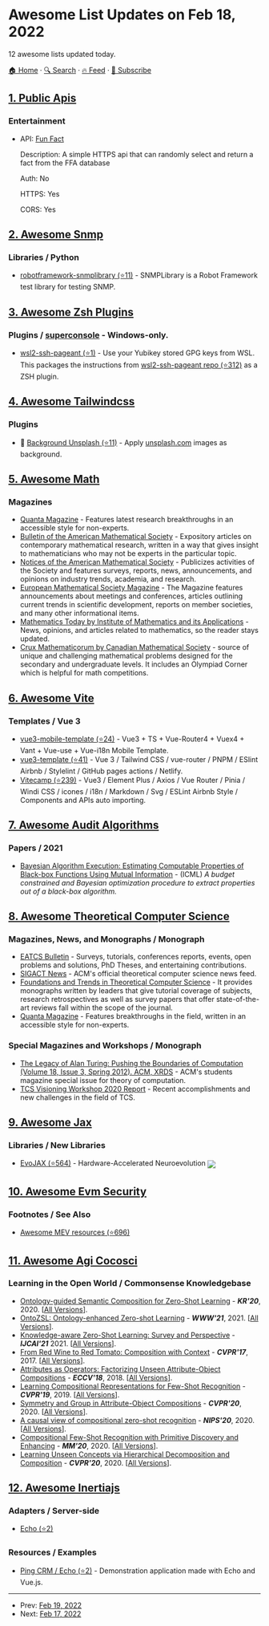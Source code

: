 # Awesome List Updates on Feb 18, 2022

12 awesome lists updated today.

[🏠 Home](/README.md) · [🔍 Search](https://www.trackawesomelist.com/search/) · [🔥 Feed](https://www.trackawesomelist.com/rss.xml) · [📮 Subscribe](https://trackawesomelist.us17.list-manage.com/subscribe?u=d2f0117aa829c83a63ec63c2f&id=36a103854c)



## [1. Public Apis](/content/public-apis/public-apis/README.md)

### Entertainment

- API: [Fun Fact](https://api.aakhilv.me)

  Description: A simple HTTPS api that can randomly select and return a fact from the FFA database

  Auth: No

  HTTPS: Yes

  CORS: Yes



## [2. Awesome Snmp](/content/eozer/awesome-snmp/README.md)

### Libraries / Python

*   [robotframework-snmplibrary (⭐11)](https://github.com/kontron/robotframework-snmplibrary) - SNMPLibrary is a Robot Framework test library for testing SNMP.

## [3. Awesome Zsh Plugins](/content/unixorn/awesome-zsh-plugins/README.md)

### Plugins / [superconsole](https://github.com/alexchmykhalo/superconsole)   \- Windows-only.

*   [wsl2-ssh-pageant (⭐1)](https://github.com/antoinemartin/wsl2-ssh-pageant-oh-my-zsh-plugin) - Use your Yubikey stored GPG keys from WSL. This packages the instructions from [wsl2-ssh-pageant repo (⭐312)](https://github.com/BlackReloaded/wsl2-ssh-pageant) as a ZSH plugin.

## [4. Awesome Tailwindcss](/content/aniftyco/awesome-tailwindcss/README.md)

### Plugins

*   💼 [Background Unsplash (⭐11)](https://github.com/shorwood/tailwindcss-unsplash) - Apply [unsplash.com](https://unsplash.com) images as background.

## [5. Awesome Math](/content/rossant/awesome-math/README.md)

### Magazines

*   [Quanta Magazine](https://www.quantamagazine.org/mathematics/) - Features latest research breakthroughs in an accessible style for non-experts.
*   [Bulletin of the American Mathematical Society](https://www.ams.org/journals/bull/all_issues.html) - Expository articles on contemporary mathematical research, written in a way that gives insight to mathematicians who may not be experts in the particular topic.
*   [Notices of the American Mathematical Society](http://www.ams.org/cgi-bin/notices/amsnotices.pl?article_id=fullissue\&article_type=gallery\&gallery_type=fullissue) - Publicizes activities of the Society and features surveys, reports, news, announcements, and opinions on industry trends, academia, and research.
*   [European Mathematical Society Magazine](https://euromathsoc.org/magazine) - The Magazine features announcements about meetings and conferences, articles outlining current trends in scientific development, reports on member societies, and many other informational items.
*   [Mathematics Today by Institute of Mathematics and its Applications](https://ima.org.uk/publications/mathematics-today/) - News, opinions, and articles related to mathematics, so the reader stays updated.
*   [Crux Mathematicorum by Canadian Mathematical Society](https://cms.math.ca/publications/crux/) - source of unique and challenging mathematical problems designed for the secondary and undergraduate levels. It includes an Olympiad Corner which is helpful for math competitions.

## [6. Awesome Vite](/content/vitejs/awesome-vite/README.md)

### Templates / Vue 3

*   [vue3-mobile-template (⭐24)](https://github.com/parajs/vue3-mobile-template) - Vue3 + TS + Vue-Router4 + Vuex4 + Vant + Vue-use + Vue-i18n Mobile Template.
*   [vue3-template (⭐41)](https://github.com/lecoueyl/vue3-template) - Vue 3 / Tailwind CSS / vue-router / PNPM / ESlint Airbnb / Stylelint / GitHub pages actions / Netlify.
*   [Vitecamp (⭐239)](https://github.com/nekobc1998923/vitecamp) - Vue3 / Element Plus / Axios / Vue Router / Pinia / Windi CSS / icones / i18n / Markdown / Svg / ESLint Airbnb Style / Components and APIs auto importing.

## [7. Awesome Audit Algorithms](/content/erwanlemerrer/awesome-audit-algorithms/README.md)

### Papers / 2021

*   [Bayesian Algorithm Execution: Estimating Computable Properties of Black-box Functions Using Mutual Information](https://proceedings.mlr.press/v139/neiswanger21a.html) - (ICML) *A budget constrained and Bayesian optimization procedure to extract properties out of a black-box algorithm.*

## [8. Awesome Theoretical Computer Science](/content/mostafatouny/awesome-theoretical-computer-science/README.md)

### Magazines, News, and Monographs / Monograph

*   [EATCS Bulletin](https://eatcs.org/index.php/on-line-issues) - Surveys, tutorials, conferences reports, events, open problems and solutions, PhD Theses, and entertaining contributions.
*   [SIGACT News](https://dl.acm.org/loi/sigact) - ACM's official theoretical computer science news feed.
*   [Foundations and Trends in Theoretical Computer Science](https://www.nowpublishers.com/TCS) - It provides monographs written by leaders that give tutorial coverage of subjects, research retrospectives as well as survey papers that offer state-of-the-art reviews fall within the scope of the journal.
*   [Quanta Magazine](https://www.quantamagazine.org/tag/computational-complexity) - Features breakthroughs in the field, written in an accessible style for non-experts.

### Special Magazines and Workshops / Monograph

*   [The Legacy of Alan Turing: Pushing the Boundaries of Computation (Volume 18, Issue 3, Spring 2012). ACM, XRDS](https://dl.acm.org/toc/xrds/2012/18/3) - ACM's students magazine special issue for theory of computation.
*   [TCS Visioning Workshop 2020 Report](https://cra.org/ccc/wp-content/uploads/sites/2/2021/07/TCS-Visioning-Workshop-Report-2020.pdf) - Recent accomplishments and new challenges in the field of TCS.

## [9. Awesome Jax](/content/n2cholas/awesome-jax/README.md)

### Libraries / New Libraries

*   [EvoJAX (⭐564)](https://github.com/google/evojax) - Hardware-Accelerated Neuroevolution <img src="https://img.shields.io/github/stars/google/evojax?style=social" align="center">

## [10. Awesome Evm Security](/content/kareniel/awesome-evm-security/README.md)

### Footnotes / See Also

*   [Awesome MEV resources (⭐696)](https://github.com/0xalpharush/awesome-MEV-resources)

## [11. Awesome Agi Cocosci](/content/YuzheSHI/awesome-agi-cocosci/README.md)

### Learning in the Open World / Commonsense Knowledgebase

*   [Ontology-guided Semantic Composition for Zero-Shot Learning](https://proceedings.kr.org/2020/87/kr2020-0087-chen-et-al.pdf) - ***KR'20***, 2020. \[[All Versions](https://scholar.google.com/scholar?cluster=1825132732653262003\&hl=en\&as_sdt=0,5)].
*   [OntoZSL: Ontology-enhanced Zero-shot Learning](https://arxiv.org/pdf/2102.07339.pdf) - ***WWW'21***, 2021. \[[All Versions](https://scholar.google.com/scholar?cluster=1042573079110416209\&hl=en\&as_sdt=0,5)].
*   [Knowledge-aware Zero-Shot Learning: Survey and Perspective](https://arxiv.org/abs/2103.00070) - ***IJCAI'21*** 2021. \[[All Versions](https://scholar.google.com/scholar?cluster=2596179801089642923\&hl=en\&as_sdt=0,5)].
*   [From Red Wine to Red Tomato: Composition with Context](https://ieeexplore.ieee.org/document/8099612) - ***CVPR'17***, 2017. \[[All Versions](https://scholar.google.com/scholar?cluster=6959320578989247472\&hl=en\&as_sdt=0,5)].
*   [Attributes as Operators: Factorizing Unseen Attribute-Object Compositions](https://link.springer.com/chapter/10.1007%2F978-3-030-01246-5_11) - ***ECCV'18***, 2018. \[[All Versions](https://scholar.google.com/scholar?cluster=11627198158637727139\&hl=en\&as_sdt=0,5)].
*   [Learning Compositional Representations for Few-Shot Recognition](https://ieeexplore.ieee.org/document/9010671) - ***CVPR'19***, 2019. \[[All Versions](https://scholar.google.com/scholar?cluster=7363445845219257348\&hl=en\&as_sdt=0,5)].
*   [Symmetry and Group in Attribute-Object Compositions](https://ieeexplore.ieee.org/document/9156505) - ***CVPR'20***, 2020. \[[All Versions](https://scholar.google.com/scholar?cluster=16870815556752021056\&hl=en\&as_sdt=0,5)].
*   [A causal view of compositional zero-shot recognition](https://proceedings.neurips.cc/paper/2020/file/1010cedf85f6a7e24b087e63235dc12e-Paper.pdf) - ***NIPS'20***, 2020. \[[All Versions](https://scholar.google.com/scholar?cluster=2543173389101020482\&hl=en\&as_sdt=0,5)].
*   [Compositional Few-Shot Recognition with Primitive Discovery and Enhancing](https://dl.acm.org/doi/10.1145/3394171.3413849) - ***MM'20***, 2020. \[[All Versions](https://scholar.google.com/scholar?cluster=15817839338790433509\&hl=en\&as_sdt=0,5)].
*   [Learning Unseen Concepts via Hierarchical Decomposition and Composition](https://ieeexplore.ieee.org/document/9156655) - ***CVPR'20***, 2020. \[[All Versions](https://scholar.google.com/scholar?cluster=14161656227038242300\&hl=en\&as_sdt=0,5)].

## [12. Awesome Inertiajs](/content/innocenzi/awesome-inertiajs/README.md)

### Adapters / Server-side

*   [Echo (⭐2)](https://github.com/kohkimakimoto/inertia-echo)

### Resources / Examples

*   [Ping CRM / Echo (⭐2)](https://github.com/kohkimakimoto/pingcrm-echo) - Demonstration application made with Echo and Vue.js.

---

- Prev: [Feb 19, 2022](/content/2022/02/19/README.md)
- Next: [Feb 17, 2022](/content/2022/02/17/README.md)